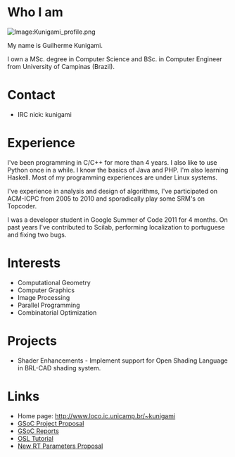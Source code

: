 # Who I am

![Image:Kunigami_profile.png](Kunigami_profile.png "Image:Kunigami_profile.png")

My name is Guilherme Kunigami.

I own a MSc. degree in Computer Science and BSc. in Computer Engineer
from University of Campinas (Brazil).

# Contact

-   IRC nick: kunigami

# Experience

I've been programming in C/C++ for more than 4 years. I also like to use
Python once in a while. I know the basics of Java and PHP. I'm also
learning Haskell. Most of my programming experiences are under Linux
systems.

I've experience in analysis and design of algorithms, I've participated
on ACM-ICPC from 2005 to 2010 and sporadically play some SRM's on
Topcoder.

I was a developer student in Google Summer of Code 2011 for 4 months. On
past years I've contributed to Scilab, performing localization to
portuguese and fixing two bugs.

# Interests

-   Computational Geometry
-   Computer Graphics
-   Image Processing
-   Parallel Programming
-   Combinatorial Optimization

# Projects

-   Shader Enhancements - Implement support for Open Shading Language in
    BRL-CAD shading system.

# Links

-   Home page: <http://www.loco.ic.unicamp.br/~kunigami>
-   [GSoC Project Proposal](User:Kunigami/GSoc2011/Proposal.md)
-   [GSoC Reports](User:Kunigami/GSoc2011/Reports.md)
-   [OSL Tutorial](User:Kunigami/GSoc2011/OSL_Tutorial.md)
-   [New RT Parameters
    Proposal](User:Kunigami/GSoc2011/RT_Parameters_Proposal.md)
